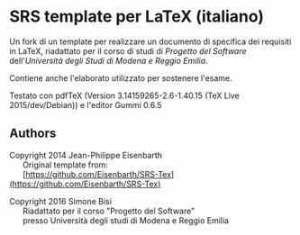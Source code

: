 # SRS template per LaTeX (italiano)
Un fork di un template per realizzare un documento di specifica dei requisiti
in LaTeX, riadattato per il corso di studi di _Progetto del Software_
dell'_Università degli Studi di Modena e Reggio Emilia_.

Contiene anche l'elaborato utilizzato per sostenere l'esame.

Testato con pdfTeX (Version 3.14159265-2.6-1.40.15 (TeX Live 2015/dev/Debian)) e l'editor Gummi 0.6.5

Authors
-------
Copyright 2014 Jean-Philippe Eisenbarth
<br />
&nbsp;&nbsp;&nbsp;&nbsp;&nbsp;&nbsp;Original template from:
<br />
&nbsp;&nbsp;&nbsp;&nbsp;&nbsp;&nbsp;[https://github.com/Eisenbarth/SRS-Tex](https://github.com/Eisenbarth/SRS-Tex)

Copyright 2016 Simone Bisi
<br />
&nbsp;&nbsp;&nbsp;&nbsp;&nbsp;&nbsp;Riadattato per il corso "Progetto del Software"
<br />
&nbsp;&nbsp;&nbsp;&nbsp;&nbsp;&nbsp;presso Università degli studi di Modena e Reggio Emilia

